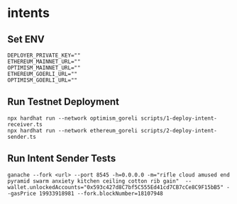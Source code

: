 # intents

## Set ENV

```
DEPLOYER_PRIVATE_KEY=""
ETHEREUM_MAINNET_URL=""
OPTIMISM_MAINNET_URL=""
ETHEREUM_GOERLI_URL=""
OPTIMISM_GOERLI_URL=""
```

## Run Testnet Deployment

```
npx hardhat run --network optimism_goreli scripts/1-deploy-intent-receiver.ts
npx hardhat run --network ethereum_goreli scripts/2-deploy-intent-sender.ts
```

## Run Intent Sender Tests

```
ganache --fork <url> --port 8545 -h=0.0.0.0 -m="rifle cloud amused end pyramid swarm anxiety kitchen ceiling cotton rib gain"  --wallet.unlockedAccounts="0x593c427d8C7bf5C555Ed41cd7CB7cCe8C9F15bB5" --gasPrice 19933918981 --fork.blockNumber=18107948


```